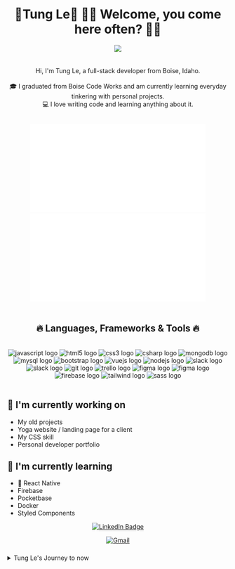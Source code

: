 
<div align="center"> 
  <h1> 🧬Tung Le🧬        🍱🍣  Welcome, you come here often?  🍣🍱      </h1>

  <a href="https://git.io/typing-svg">
    <img src="https://readme-typing-svg.herokuapp.com/?lines=Hello,+There!+👋;Nice+to+meet+you!&center=true&size=30">
  </a>

</div>

<br>
<p align="center">
  Hi, I'm Tung Le, a full-stack developer from Boise, Idaho.
  <br>
  <br>
  🎓 I graduated from Boise Code Works and am currently learning everyday tinkering with personal projects.
  <br>
  💻 I love writing code and learning anything about it.




</p>

<br>

<div align="center">
  
  <img src="https://raw.githubusercontent.com/TungLe0319/GithubStats/e926d13a13700b7a9a95dae0c272b1ef0aef7818/generated/languages.svg" height="200" width="400" alt="javascript logo"  />
   <img src="https://raw.githubusercontent.com/TungLe0319/GithubStats/e926d13a13700b7a9a95dae0c272b1ef0aef7818/generated/overview.svg" height="200" width="400" alt="javascript logo"  />
 
</div>



<br>
<h2 align="center">🔥 Languages, Frameworks & Tools 🔥</h2>
<br>
<div align="center">
  <img src="https://cdn.jsdelivr.net/gh/devicons/devicon/icons/javascript/javascript-original.svg" height="50" width="70" alt="javascript logo"  />
  <img src="https://cdn.jsdelivr.net/gh/devicons/devicon/icons/html5/html5-original.svg" height="50" width="70" alt="html5 logo"  />
  <img src="https://cdn.jsdelivr.net/gh/devicons/devicon/icons/css3/css3-original.svg" height="50" width="70" alt="css3 logo"  />
  <img src="https://cdn.jsdelivr.net/gh/devicons/devicon/icons/csharp/csharp-original.svg" height="50" width="70" alt="csharp logo"  />
  <img src="https://cdn.jsdelivr.net/gh/devicons/devicon/icons/mongodb/mongodb-original.svg" height="50" width="70" alt="mongodb logo"  />
  <img src="https://cdn.jsdelivr.net/gh/devicons/devicon/icons/mysql/mysql-original.svg" height="50" width="70" alt="mysql logo"  />
  <img src="https://cdn.jsdelivr.net/gh/devicons/devicon/icons/bootstrap/bootstrap-original.svg" height="50" width="70" alt="bootstrap logo"  />
  <img src="https://cdn.jsdelivr.net/gh/devicons/devicon/icons/vuejs/vuejs-original.svg" height="50" width="70" alt="vuejs logo"  />
  <img src="https://cdn.jsdelivr.net/gh/devicons/devicon/icons/nodejs/nodejs-original.svg" height="50" width="70" alt="nodejs logo"  />
  <img src="https://cdn.jsdelivr.net/gh/devicons/devicon/icons/slack/slack-original.svg" height="50" width="70" alt="slack logo"  />
    <img src="https://raw.githubusercontent.com/zumrudu-anka/zumrudu-anka/master/images/dotnetcore.svg" height="50" width="50" alt="slack logo"  />
  <img src="https://cdn.jsdelivr.net/gh/devicons/devicon/icons/git/git-original.svg" height="50" width="70" alt="git logo"  />
   <img src="https://cdn.jsdelivr.net/gh/devicons/devicon/icons/trello/trello-plain.svg" height="50" width="70" alt="trello logo"  />
  <img src="https://cdn.jsdelivr.net/gh/devicons/devicon/icons/figma/figma-original.svg" height="50" width="70" alt="figma logo"  />
   <img src="https://raw.githubusercontent.com/zumrudu-anka/zumrudu-anka/master/images/vscode.png" height="50" width="50" alt="figma logo"  />
  <img src="https://cdn.jsdelivr.net/gh/devicons/devicon/icons/firebase/firebase-plain.svg" height="50" width="70" alt="firebase logo"  />
  <img src="https://cdn.jsdelivr.net/gh/devicons/devicon/icons/tailwindcss/tailwindcss-plain.svg" height="50" width="70" alt="tailwind logo"  />
  <img src="https://cdn.jsdelivr.net/gh/devicons/devicon/icons/sass/sass-original.svg" height="50" width="70" alt="sass logo"  />
  
</div>

 <br>

## 🔭 I'm currently working on

- My old projects
- Yoga website / landing page for a client
- My CSS skill
- Personal developer portfolio

## 🌱 I'm currently learning

- 📱 React Native
- Firebase
- Pocketbase
- Docker
- Styled Components  


<div align="center">


[![LinkedIn Badge](https://img.shields.io/badge/-LinkedIn-blue?style=flat-square&logo=Linkedin&logoColor=white&link=https://www.linkedin.com/in/tungle0319/)](https://www.linkedin.com/in/tungle0319/)
  
[![Gmail](https://img.shields.io/badge/gmail-tungle.0319@gmail.com-red.svg)](mailto:tungle.0319@gmail.com)
  </div>

###

<details>
  <summary>Tung Le's Journey to now</summary>
  <p>I started  in customer service, working in a variety of roles including kitchen jobs, grocery store jobs, and deli jobs. I learned many great teamwork and social skills  on top of the satifaction and joy of  helping others. however after a few years, I began to feel burnt out and knew that I wanted more from myself.  I wanted something more fulfilling and challenging, so I turned my attention to software development. As soon as I started learning about it, I was captivated.  From the first "Hello World" program to dealing with more complex and challenging problems everyday, I knew that this was the path I wanted to pursue.
   I found that I could combine my love of problem-solving with my creativity and make a beautiful user experience applications. I am now passionate about pursuing a career in software development and am excited to see where it will take me.
  </p>
</details>







